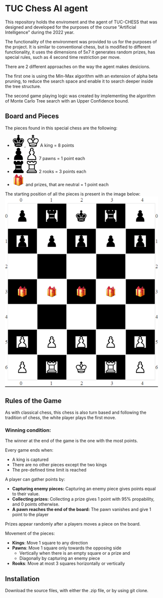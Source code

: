 <H1> TUC Chess AI agent</H1>
This repository holds the enviroment and the agent of TUC-CHESS that was designed and developed for the purposes of the course "Artificial Intelligence" during the 2022 year. 

The functionality of the environment was provided to us for the purposes of the project. It is similar to conventional chess, but is modified to different functionality, it uses the dimensions of 5x7 it generates random prizes, has special rules, such as 4 second time restriction per move.

There are 2 different approaches on the way the agent makes desicions.

The first one is using the Min-Max algorithm with an extension of alpha beta pruning, to reduce the search space and enable it to search deeper inside the tree structure.

The second game playing logic was created by implementing the algorithm of Monte Carlo Tree search with an Upper Confidence bound.
<H2> Board and Pieces</H2>

The pieces found in this special chess are the following:

- ![image info](./chess_images/king_black.gif), ![image info](./chess_images/king_white.gif) A king = 8 points 
- ![image info](./chess_images/pawn_black.gif) ![image info](./chess_images/pawn_white.gif) 7 pawns = 1 point each 
- ![image info](./chess_images/rook_black.gif) ![image info](./chess_images/rook_white.gif) 2 rooks = 3 points each
- ![image info](./chess_images/prize.png) and prizes, that are neutral = 1 point each

The starting position of all the pieces is present in the image below:
![image info](./chess_images/board.png)

<H2>Rules of the Game</H2>
As with classical chess, this chess is also turn based and following the tradition of chess, the white player plays the first move.

<H3>Winning condition:</H3>
The winner at the end of the game is the one with the most points. 


Every game ends when:
- A king is captured
- There are no other pieces except the two kings
- The pre-defined time limit is reached

A player can gather points by:
- **Capturing enemy pieces:** Capturing an enemy piece gives points equal to their value. 
- **Collecting prizes:** Collecting a prize gives 1 point with 95% propability, and 0 points otherwise.
- **A pawn reaches the end of the board:** The pawn vanishes and give 1 point to the player

Prizes appear randomly after a players moves a piece on the board. 

Movement of the pieces:
- **Kings**: Move 1 square to any direction 
- **Pawns**: Move 1 square only towards the opposing side
    - Vertically when there is an empty square or a prize and
    - Diagonally by capturing an enemy piece
- **Rooks**: Move at most 3 squares horizontally or vertically


<H2> Installation </H2>
Download the source files, with either the .zip file, or by using git clone.
